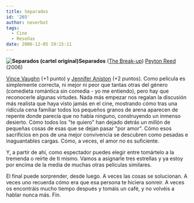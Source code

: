 ```yaml
---
title: Separados
id: '265'
author: neverbot
tags:
  - Cine
  - Reseñas
date: 2006-12-05 19:15:11
---
```


**![Separados (cartel original)](./Separados.jpg "Separados (cartel original)")Separados** ([The Break-up](http://www.imdb.com/title/tt0452594/)) [Peyton Reed](http://www.imdb.com/name/nm0715636/) (2006)

[Vince Vaughn](http://www.imdb.com/name/nm0000681/) (+1 punto) y [Jennifer Aniston](http://www.imdb.com/name/nm0000098/) (+2 puntos). Como película es simplemente correcta, ni mejor ni peor que tantas otras del género (comedieta romántica sin comedia - yo me entiendo), pero hay que reconocerle algunas virtudes. Nada más empezar nos regalan la discusión más realista que haya visto jamás en el cine, mostrando cómo tras una ridícula cena familiar todos los pequeños granos de arena aparecen de repente donde parecía que no había ninguno, construyendo un inmenso desierto. Cómo todos los "te quiero" han dejado detrás un millón de pequeñas cosas de esas que se dejan pasar "por amor". Cómo esos sacrificios en pos de una mejor convivencia se descubren como pesadas e inaguantables cargas. Cómo, a veces, el amor no es suficiente.

Y, a partir de ahí, como espectador puedes elegir entre tomártelo a la tremenda o reírte de ti mismo. Vamos a asignarle tres estrellas y ya estoy por encima de la media de muchas otras películas similares. 

El final puede sorprender, desde luego. A veces las cosas se solucionan. A veces uno recuerda cómo era que esa persona te hiciera sonreir. A veces os encontráis mucho tiempo después y tomáis un café, y no volvéis a hablar nunca más. Fin.